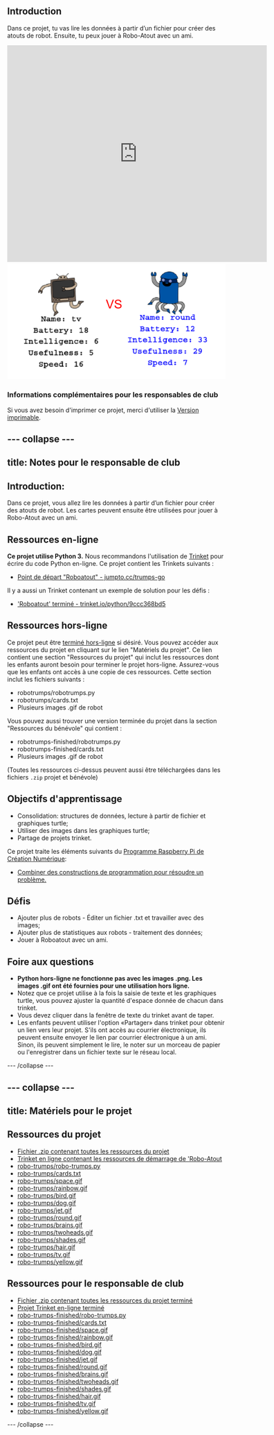## Introduction

Dans ce projet, tu vas lire les données à partir d’un fichier pour créer des atouts de robot. Ensuite, tu peux jouer à Robo-Atout avec un ami.

<div class="trinket">
  <iframe src="https://trinket.io/embed/python/9ccc368bd5?outputOnly=true&start=result" width="600" height="500" frameborder="0" marginwidth="0" marginheight="0" allowfullscreen>
  </iframe>
  <img src="images/robotrumps-finished.png">
</div>

### Informations complémentaires pour les responsables de club

Si vous avez besoin d'imprimer ce projet, merci d'utiliser la [Version imprimable](https://projects.raspberrypi.org/en/projects/robo-trumps/print).

## \--- collapse \---

## title: Notes pour le responsable de club

## Introduction:

Dans ce projet, vous allez lire les données à partir d’un fichier pour créer des atouts de robot. Les cartes peuvent ensuite être utilisées pour jouer à Robo-Atout avec un ami.

## Ressources en-ligne

**Ce projet utilise Python 3.** Nous recommandons l'utilisation de [Trinket](https://trinket.io/) pour écrire du code Python en-ligne. Ce projet contient les Trinkets suivants :

* [Point de départ "Roboatout" - jumpto.cc/trumps-go](http://jumpto.cc/trumps-go)

Il y a aussi un Trinket contenant un exemple de solution pour les défis :

* ['Roboatout' terminé - trinket.io/python/9ccc368bd5](https://trinket.io/python/9ccc368bd5)

## Ressources hors-ligne

Ce projet peut être [terminé hors-ligne](https://www.codeclubprojects.org/en-GB/resources/python-working-offline/) si désiré. Vous pouvez accéder aux ressources du projet en cliquant sur le lien "Matériels du projet". Ce lien contient une section "Ressources du projet" qui inclut les ressources dont les enfants auront besoin pour terminer le projet hors-ligne. Assurez-vous que les enfants ont accès à une copie de ces ressources. Cette section inclut les fichiers suivants :

* robotrumps/robotrumps.py
* robotrumps/cards.txt
* Plusieurs images .gif de robot

Vous pouvez aussi trouver une version terminée du projet dans la section "Ressources du bénévole" qui contient :

* robotrumps-finished/robotrumps.py
* robotrumps-finished/cards.txt
* Plusieurs images .gif de robot

(Toutes les ressources ci-dessus peuvent aussi être téléchargées dans les fichiers `.zip` projet et bénévole)

## Objectifs d'apprentissage

* Consolidation: structures de données, lecture à partir de fichier et graphiques turtle;
* Utiliser des images dans les graphiques turtle;
* Partage de projets trinket.

Ce projet traite les éléments suivants du [Programme Raspberry Pi de Création Numérique](http://rpf.io/curriculum):

* [Combiner des constructions de programmation pour résoudre un problème.](https://www.raspberrypi.org/curriculum/programming/builder)

## Défis

* Ajouter plus de robots - Éditer un fichier .txt et travailler avec des images;
* Ajouter plus de statistiques aux robots - traitement des données;
* Jouer à Roboatout avec un ami.

## Foire aux questions

* **Python hors-ligne ne fonctionne pas avec les images .png. Les images .gif ont été fournies pour une utilisation hors ligne.**
* Notez que ce projet utilise à la fois la saisie de texte et les graphiques turtle, vous pouvez ajuster la quantité d'espace donnée de chacun dans trinket.
* Vous devez cliquer dans la fenêtre de texte du trinket avant de taper.
* Les enfants peuvent utiliser l'option «Partager» dans trinket pour obtenir un lien vers leur projet. S'ils ont accès au courrier électronique, ils peuvent ensuite envoyer le lien par courrier électronique à un ami. Sinon, ils peuvent simplement le lire, le noter sur un morceau de papier ou l'enregistrer dans un fichier texte sur le réseau local.

\--- /collapse \---

## \--- collapse \---

## title: Matériels pour le projet

## Ressources du projet

* [Fichier .zip contenant toutes les ressources du projet](resources/robo-trumps-project-resources.zip)
* [Trinket en ligne contenant les ressources de démarrage de 'Robo-Atout](http://jumpto.cc/trumps-go)
* [robo-trumps/robo-trumps.py](resources/robo-trumps-robo-trumps.py)
* [robo-trumps/cards.txt](resources/robo-trumps-cards.txt)
* [robo-trumps/space.gif](resources/robo-trumps-space.gif)
* [robo-trumps/rainbow.gif](resources/robo-trumps-rainbow.gif)
* [robo-trumps/bird.gif](resources/robo-trumps-bird.gif)
* [robo-trumps/dog.gif](resources/robo-trumps-dog.gif)
* [robo-trumps/jet.gif](resources/robo-trumps-jet.gif)
* [robo-trumps/round.gif](resources/robo-trumps-round.gif)
* [robo-trumps/brains.gif](resources/robo-trumps-brains.gif)
* [robo-trumps/twoheads.gif](resources/robo-trumps-twoheads.gif)
* [robo-trumps/shades.gif](resources/robo-trumps-shades.gif)
* [robo-trumps/hair.gif](resources/robo-trumps-hair.gif)
* [robo-trumps/tv.gif](resources/robo-trumps-tv.gif)
* [robo-trumps/yellow.gif](resources/robo-trumps-yellow.gif)

## Ressources pour le responsable de club

* [Fichier .zip contenant toutes les ressources du projet terminé](resources/robotrumps-volunteer-resources.zip)
* [Projet Trinket en-ligne terminé](https://trinket.io/python/9ccc368bd5)
* [robo-trumps-finished/robo-trumps.py](resources/robo-trumps-finished-robo-trumps.py)
* [robo-trumps-finished/cards.txt](resources/robo-trumps-finished-cards.txt)
* [robo-trumps-finished/space.gif](resources/robo-trumps-finished-space.gif)
* [robo-trumps-finished/rainbow.gif](resources/robo-trumps-finished-rainbow.gif)
* [robo-trumps-finished/bird.gif](resources/robo-trumps-finished-bird.gif)
* [robo-trumps-finished/dog.gif](resources/robo-trumps-finished-dog.gif)
* [robo-trumps-finished/jet.gif](resources/robo-trumps-finished-jet.gif)
* [robo-trumps-finished/round.gif](resources/robo-trumps-finished-round.gif)
* [robo-trumps-finished/brains.gif](resources/robo-trumps-finished-brains.gif)
* [robo-trumps-finished/twoheads.gif](resources/robo-trumps-finished-twoheads.gif)
* [robo-trumps-finished/shades.gif](resources/robo-trumps-finished-shades.gif)
* [robo-trumps-finished/hair.gif](resources/robo-trumps-finished-hair.gif)
* [robo-trumps-finished/tv.gif](resources/robo-trumps-finished-tv.gif)
* [robo-trumps-finished/yellow.gif](resources/robo-trumps-finished-yellow.gif)

\--- /collapse \---